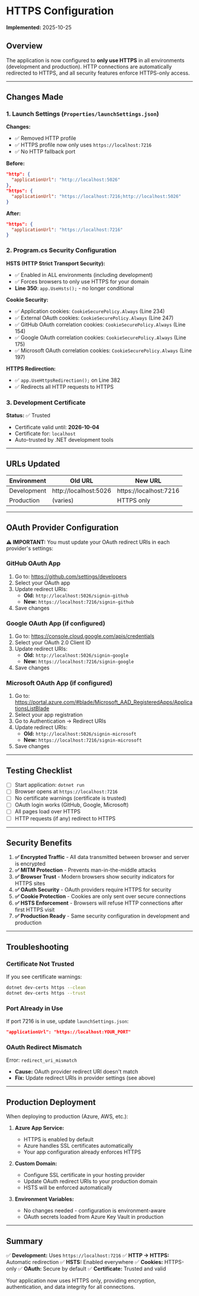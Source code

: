 # HTTPS Configuration

**Implemented:** 2025-10-25

## Overview

The application is now configured to **only use HTTPS** in all environments (development and production). HTTP connections are automatically redirected to HTTPS, and all security features enforce HTTPS-only access.

---

## Changes Made

### 1. Launch Settings (`Properties/launchSettings.json`)

**Changes:**
- ✅ Removed HTTP profile
- ✅ HTTPS profile now only uses `https://localhost:7216`
- ✅ No HTTP fallback port

**Before:**
```json
"http": {
  "applicationUrl": "http://localhost:5026"
},
"https": {
  "applicationUrl": "https://localhost:7216;http://localhost:5026"
}
```

**After:**
```json
"https": {
  "applicationUrl": "https://localhost:7216"
}
```

### 2. Program.cs Security Configuration

**HSTS (HTTP Strict Transport Security):**
- ✅ Enabled in ALL environments (including development)
- ✅ Forces browsers to only use HTTPS for your domain
- **Line 350**: `app.UseHsts();` - no longer conditional

**Cookie Security:**
- ✅ Application cookies: `CookieSecurePolicy.Always` (Line 234)
- ✅ External OAuth cookies: `CookieSecurePolicy.Always` (Line 247)
- ✅ GitHub OAuth correlation cookies: `CookieSecurePolicy.Always` (Line 154)
- ✅ Google OAuth correlation cookies: `CookieSecurePolicy.Always` (Line 175)
- ✅ Microsoft OAuth correlation cookies: `CookieSecurePolicy.Always` (Line 197)

**HTTPS Redirection:**
- ✅ `app.UseHttpsRedirection();` on Line 382
- ✅ Redirects all HTTP requests to HTTPS

### 3. Development Certificate

**Status:** ✅ Trusted
- Certificate valid until: **2026-10-04**
- Certificate for: `localhost`
- Auto-trusted by .NET development tools

---

## URLs Updated

| Environment | Old URL | New URL |
|-------------|---------|---------|
| Development | http://localhost:5026 | https://localhost:7216 |
| Production | (varies) | HTTPS only |

---

## OAuth Provider Configuration

**⚠️ IMPORTANT:** You must update your OAuth redirect URIs in each provider's settings:

### GitHub OAuth App
1. Go to: https://github.com/settings/developers
2. Select your OAuth app
3. Update redirect URIs:
   - **Old:** `http://localhost:5026/signin-github`
   - **New:** `https://localhost:7216/signin-github`
4. Save changes

### Google OAuth App (if configured)
1. Go to: https://console.cloud.google.com/apis/credentials
2. Select your OAuth 2.0 Client ID
3. Update redirect URIs:
   - **Old:** `http://localhost:5026/signin-google`
   - **New:** `https://localhost:7216/signin-google`
4. Save changes

### Microsoft OAuth App (if configured)
1. Go to: https://portal.azure.com/#blade/Microsoft_AAD_RegisteredApps/ApplicationsListBlade
2. Select your app registration
3. Go to Authentication → Redirect URIs
4. Update redirect URIs:
   - **Old:** `http://localhost:5026/signin-microsoft`
   - **New:** `https://localhost:7216/signin-microsoft`
5. Save changes

---

## Testing Checklist

- [ ] Start application: `dotnet run`
- [ ] Browser opens at `https://localhost:7216`
- [ ] No certificate warnings (certificate is trusted)
- [ ] OAuth login works (GitHub, Google, Microsoft)
- [ ] All pages load over HTTPS
- [ ] HTTP requests (if any) redirect to HTTPS

---

## Security Benefits

1. **✅ Encrypted Traffic** - All data transmitted between browser and server is encrypted
2. **✅ MITM Protection** - Prevents man-in-the-middle attacks
3. **✅ Browser Trust** - Modern browsers show security indicators for HTTPS sites
4. **✅ OAuth Security** - OAuth providers require HTTPS for security
5. **✅ Cookie Protection** - Cookies are only sent over secure connections
6. **✅ HSTS Enforcement** - Browsers will refuse HTTP connections after first HTTPS visit
7. **✅ Production Ready** - Same security configuration in development and production

---

## Troubleshooting

### Certificate Not Trusted
If you see certificate warnings:
```bash
dotnet dev-certs https --clean
dotnet dev-certs https --trust
```

### Port Already in Use
If port 7216 is in use, update `launchSettings.json`:
```json
"applicationUrl": "https://localhost:YOUR_PORT"
```

### OAuth Redirect Mismatch
Error: `redirect_uri_mismatch`
- **Cause:** OAuth provider redirect URI doesn't match
- **Fix:** Update redirect URIs in provider settings (see above)

---

## Production Deployment

When deploying to production (Azure, AWS, etc.):

1. **Azure App Service:**
   - HTTPS is enabled by default
   - Azure handles SSL certificates automatically
   - Your app configuration already enforces HTTPS

2. **Custom Domain:**
   - Configure SSL certificate in your hosting provider
   - Update OAuth redirect URIs to your production domain
   - HSTS will be enforced automatically

3. **Environment Variables:**
   - No changes needed - configuration is environment-aware
   - OAuth secrets loaded from Azure Key Vault in production

---

## Summary

✅ **Development:** Uses `https://localhost:7216`
✅ **HTTP → HTTPS:** Automatic redirection
✅ **HSTS:** Enabled everywhere
✅ **Cookies:** HTTPS-only
✅ **OAuth:** Secure by default
✅ **Certificate:** Trusted and valid

Your application now uses HTTPS only, providing encryption, authentication, and data integrity for all connections.
